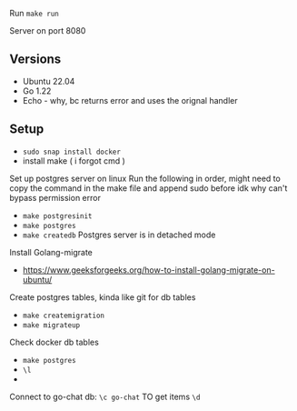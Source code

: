 Run `make run`

Server on port 8080

## Versions
- Ubuntu 22.04
- Go 1.22
- Echo - why, bc returns error and uses the orignal handler

## Setup
- `sudo snap install docker`
- install make ( i forgot cmd )

Set up postgres server on linux
Run the following in order, might need to copy the command in the make file and append sudo before idk why can't bypass permission error
- `make postgresinit`
- `make postgres`
- `make createdb` 
Postgres server is in detached mode

Install Golang-migrate
- https://www.geeksforgeeks.org/how-to-install-golang-migrate-on-ubuntu/

Create postgres tables, kinda like git for db tables
- `make createmigration`
- `make migrateup`


Check docker db tables
- `make postgres`
- `\l`
- 
Connect to go-chat db: `\c go-chat`
TO get items `\d`
